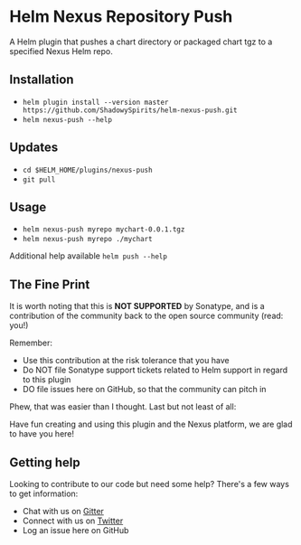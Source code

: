 <!--

 Copyright 2018-present Sonatype, Inc.
 
 Licensed under the Apache License, Version 2.0 (the "License");
 you may not use this file except in compliance with the License.
 You may obtain a copy of the License at
 
 http://www.apache.org/licenses/LICENSE-2.0
 
 Unless required by applicable law or agreed to in writing, software
 distributed under the License is distributed on an "AS IS" BASIS,
 WITHOUT WARRANTIES OR CONDITIONS OF ANY KIND, either express or implied.
 See the License for the specific language governing permissions and
 limitations under the License.

-->
# Helm Nexus Repository Push

A Helm plugin that pushes a chart directory or packaged chart tgz to a specified
Nexus Helm repo.

## Installation

  * `helm plugin install --version master https://github.com/ShadowySpirits/helm-nexus-push.git`
  * `helm nexus-push --help`

## Updates

  * `cd $HELM_HOME/plugins/nexus-push`
  * `git pull`

## Usage

  * `helm nexus-push myrepo mychart-0.0.1.tgz`
  * `helm nexus-push myrepo ./mychart`

Additional help available `helm push --help`

## The Fine Print

It is worth noting that this is **NOT SUPPORTED** by Sonatype, and is a 
contribution of the community back to the open source community (read: you!)

Remember:

* Use this contribution at the risk tolerance that you have
* Do NOT file Sonatype support tickets related to Helm support in regard to this plugin
* DO file issues here on GitHub, so that the community can pitch in

Phew, that was easier than I thought. Last but not least of all:

Have fun creating and using this plugin and the Nexus platform, we are glad to have you here!

## Getting help

Looking to contribute to our code but need some help? There's a few ways to get information:

* Chat with us on [Gitter](https://gitter.im/sonatype-nexus-community/nexus-developers)
* Connect with us on [Twitter](https://twitter.com/sonatypeDev)
* Log an issue here on GitHub
